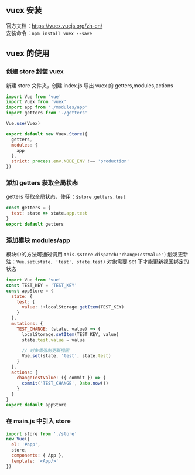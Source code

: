 ## vuex 安装

官方文档：https://vuex.vuejs.org/zh-cn/  
安装命令：`npm install vuex --save`

## vuex 的使用

### 创建 store 封装 vuex

新建 store 文件夹，创建 index.js 导出 vuex 的 getters,modules,actions

```js
import Vue from 'vue'
import Vuex from 'vuex'
import app from './modules/app'
import getters from './getters'

Vue.use(Vuex)

export default new Vuex.Store({
  getters,
  modules: {
    app
  },
  strict: process.env.NODE_ENV !== 'production'
})
```

### 添加 getters 获取全局状态

getters 获取全局状态，使用：`$store.getters.test`

```js
const getters = {
  test: state => state.app.test
}
export default getters
```

### 添加模块 modules/app

模块中的方法可通过调用 `this.$store.dispatch('changeTestValue')` 触发更新  
注：`Vue.set(state, 'test', state.test)` 对象需要 set 下才能更新视图绑定的状态

```js
import Vue from 'vue'
const TEST_KEY = 'TEST_KEY'
const appStore = {
  state: {
    test: {
      value: !+localStorage.getItem(TEST_KEY)
    }
  },
  mutations: {
    TEST_CHANGE: (state, value) => {
      localStorage.setItem(TEST_KEY, value)
      state.test.value = value

      // 对象需强制更新视图
      Vue.set(state, 'test', state.test)
    }
  },
  actions: {
    changeTestValue: ({ commit }) => {
      commit('TEST_CHANGE', Date.now())
    }
  }
}
export default appStore
```

### 在 main.js 中引入 store

```js
import store from './store'
new Vue({
  el: '#app',
  store,
  components: { App },
  template: '<App/>'
})
```
